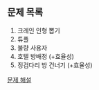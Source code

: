 ## 문제 목록

1. 크레인 인형 뽑기
2. 튜플
3. 불량 사용자
4. 호텔 방배정 (+효율성)
5. 징검다리 방 건너기 (+효율성)

[문제 해설](https://tech.kakao.com/2020/04/01/2019-internship-test/)
